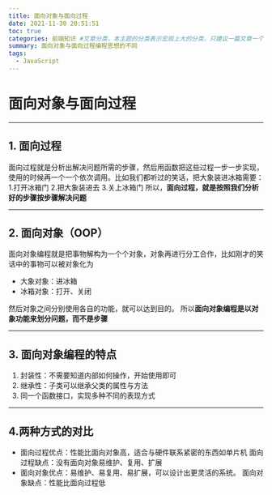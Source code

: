 ```yaml
---
title: 面向对象与面向过程
date: 2021-11-30 20:51:51
toc: true
categories: 前端知识 #文章分类，本主题的分类表示宏观上大的分类，只建议一篇文章一个分类
summary: 面向对象与面向过程编程思想的不同
tags:
  - JavaScript
---
```


# 面向对象与面向过程

---

## 1. 面向过程

面向过程就是分析出解决问题所需的步骤，然后用函数把这些过程一步一步实现，使用的时候再一个一个依次调用。比如我们都听过的笑话，把大象装进冰箱需要：1.打开冰箱门 2.把大象装进去 3.关上冰箱门
所以，**面向过程，就是按照我们分析好的步骤按步骤解决问题**

---

## 2. 面向对象（OOP）

面向对象编程就是把事物解构为一个个对象，对象再进行分工合作，比如刚才的笑话中的事物可以被对象化为

- 大象对象：进冰箱
- 冰箱对象：打开、关闭

然后对象之间分别使用各自的功能，就可以达到目的。
所以**面向对象编程是以对象功能来划分问题，而不是步骤**

---

## 3. 面向对象编程的特点

1. 封装性：不需要知道内部如何操作，开始使用即可
2. 继承性：子类可以继承父类的属性与方法
3. 同一个函数接口，实现多种不同的表现方式

---

## 4.两种方式的对比

- 面向过程优点：性能比面向对象高，适合与硬件联系紧密的东西如单片机
  面向过程缺点：没有面向对象易维护、复用、扩展
- 面向对象优点：易维护、易复用、易扩展，可以设计出更灵活的系统。
  面向对象缺点：性能比面向过程低
